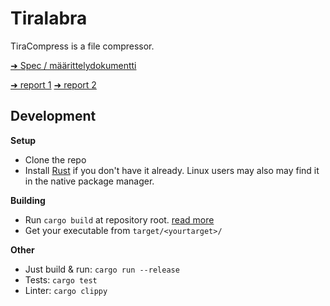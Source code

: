 # Tiralabra

TiraCompress is a file compressor.

[➜ Spec / määrittelydokumentti](doc/specification.md)

[➜ report 1](doc/week1.md)
[➜ report 2](doc/week2.md)


## Development

**Setup**
- Clone the repo
- Install [Rust](https://www.rust-lang.org/) if you don't have it already. Linux users may also may find it in the native package manager.

**Building**
  - Run `cargo build` at repository root. [read more](https://doc.rust-lang.org/cargo/commands/cargo-build.html)
  - Get your executable from `target/<yourtarget>/`
  
**Other**
  - Just build & run: `cargo run --release`
  - Tests: `cargo test`
  - Linter: `cargo clippy`